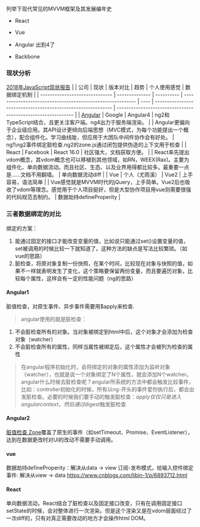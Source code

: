
列举下现代常见的MVVM框架及其发展编年史

- React
- Vue
- Angular
出到4了

- Backbone

### 现状分析
[2018年JavaScript现状报告](https://www.cnblogs.com/peiyu1988/p/9317182.html)
|                                | 公司           | 现状       | 版本对比                                                   | 趋势 | 个人使用感觉                                                 | 数据绑定机制                                                 |
| ------------------------------ | -------------- | ---------- | ---------------------------------------------------------- | ---- | ------------------------------------------------------------ | ------------------------------------------------------------ |
| [Angular](https://angular.io/) | Google         | Angular4   | ng2和TypeScript结合，且更关注客户端。ng4出力于服务端渲染。 |      | Angular更偏向于企业级应用。其API设计更倾向后端思想（MVC模式，为每个功能提出一个概念），配合组件化。学习曲线陡，但应用于大团队中间件协作会有好处。 | ng1\ng2事件绑定脏检查.ng2的zone.js通过闭包提供伪造的上下文用于检查 |
| React                          | Facebook       | React 16.0 | 社区强大，文档获取方便。                                   |      | React率先提出vdom概念，其vdom概念也可以移植到其他领域，如RN，WEEX(Rax)。主要为组件化、单向数据流动。而且社区、生态、以及业界用得都比较多。最重要一点是……文档不用翻墙。 | 单向数据流动diff                                             |
| Vue                            | 个人（尤雨溪） | Vue2       | 上手容易，语法简单                                         |      | Vue感觉就是MVVM时代的jQuery，上手简单。Vue2后也吸收了vdom等理念。感觉用于个人项目挺好，但是大型协作项目用vue则需要很强的代码规范去制约。 | 数据劫持defineProperity                                      |


### 三者数据绑定的对比
绑定的方案：
1. 能通过固定的接口才能改变变量的值，比如说只能通过set()设置变量的值，set被调用的时候比较一下就知道了。这种方法的缺点是写法比较繁琐。（如vue的思路）
2. 脏检查，将原对象复制一份快照，在某个时间，比较现在对象与快照的值，如果不一样就表明发生了变化，这个策略要保留两份变量，而且要遍历对象，比较每个属性，这样会有一定的性能问题（ng的思路）

#### Angular1
脏值检查，对原生事件、异步事件需要用$apply来检查.
> angular使用的就是脏检查：
1. 不会脏检查所有的对象。当对象被绑定到html中后，这个对象才会添加为检查对象（watcher）
2. 不会脏检查所有的属性，同样当属性被绑定后，这个属性才会被列为检查的属性
> 在angular程序初始化时，会将绑定的对象的属性添加为监听对象（watcher），也就是说一个对象绑定了N个属性，就会添加N个watcher。
> angular什么时候去脏检查呢？angular所系统的方法中都会触发比较事件，比如：controller初始化的时候，所有以ng-开头的事件爱你执行后，都会出发脏检查。必要的时候我们要手动的触发脏检查：$apply仅仅只是进入angular context，然后通过$digest触发脏检查

#### Angular2
[脏值检查 Zone](https://blog.csdn.net/u010977147/article/details/53785733)覆盖了原生的事件（如setTimeout、Promise、EventListener），达到在数据更改时对UI的改动不需要手动调用。

#### vue 
数据劫持defineProperity：解决从data -> view
订阅-发布模式，给输入控件绑定事件: 解决从view -> data
https://www.cnblogs.com/libin-1/p/6893712.html


#### React 
单向数据流动，React结合了脏检查以及固定接口改变，只有在调用固定接口setState的时候，会对整体进行一次渲染。但是这个渲染又是在vdom层面经过了一次diff的，只有对真正需要改动的地方才会操作html DOM。